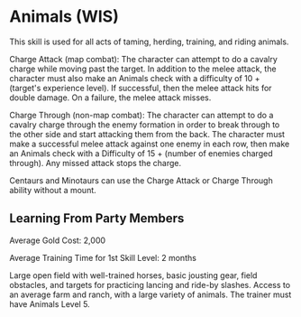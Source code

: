 # Animals (WIS)

This skill is used for all acts of taming, herding, training, and riding animals.

Charge Attack (map combat): The character can attempt to do a cavalry charge while moving past the target. In addition to the melee attack, the character must also make an Animals check with a difficulty of 10 + (target's experience level). If successful, then the melee attack hits for double damage. On a failure, the melee attack misses.

Charge Through (non-map combat): The character can attempt to do a cavalry charge through the enemy formation in order to break through to the other side and start attacking them from the back. The character must make a successful melee attack against one enemy in each row, then make an Animals check with a Difficulty of 15 + (number of enemies charged through). Any missed attack stops the charge.

Centaurs and Minotaurs can use the Charge Attack or Charge Through ability without a mount.

## Learning From Party Members

Average Gold Cost: 2,000

Average Training Time for 1st Skill Level: 2 months

Large open field with well-trained horses, basic jousting gear, field obstacles, and targets for practicing lancing and ride-by slashes. Access to an average farm and ranch, with a large variety of animals. The trainer must have Animals Level 5.
